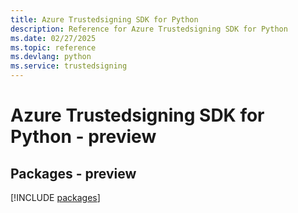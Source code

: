 ```yaml
---
title: Azure Trustedsigning SDK for Python
description: Reference for Azure Trustedsigning SDK for Python
ms.date: 02/27/2025
ms.topic: reference
ms.devlang: python
ms.service: trustedsigning
---
```

# Azure Trustedsigning SDK for Python - preview
## Packages - preview
[!INCLUDE [packages](trustedsigning-index.md)]